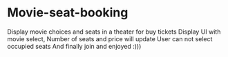 # Movie-seat-booking
Display movie choices and seats in a theater for buy tickets 
Display UI with movie select, 
Number of seats and price will update
User can not select occupied seats
And finally join and enjoyed :)))
